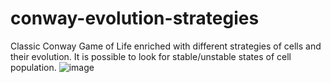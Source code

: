 # conway-evolution-strategies
Classic Conway Game of Life enriched with different strategies of cells and their evolution.
It is possible to look for stable/unstable states of cell population.
![image](https://user-images.githubusercontent.com/85038909/208386014-f912b3a4-c8c2-4201-9cc2-5395f021c5d2.png)
